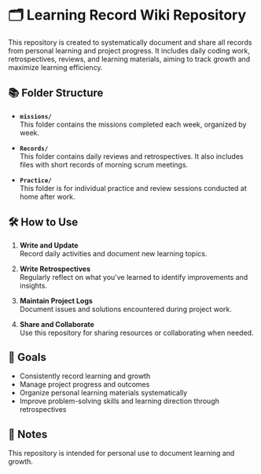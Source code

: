 # 🗂 Learning Record Wiki Repository  

This repository is created to systematically document and share all records from personal learning and project progress. It includes daily coding work, retrospectives, reviews, and learning materials, aiming to track growth and maximize learning efficiency.  

## 📚 Folder Structure  

- **`missions/`**  
  This folder contains the missions completed each week, organized by week.

- **`Records/`**  
  This folder contains daily reviews and retrospectives. It also includes files with short records of morning scrum meetings.

- **`Practice/`**  
  This folder is for individual practice and review sessions conducted at home after work. 



## 🛠 How to Use  

1. **Write and Update**  
   Record daily activities and document new learning topics.  

2. **Write Retrospectives**  
   Regularly reflect on what you've learned to identify improvements and insights.  

3. **Maintain Project Logs**  
   Document issues and solutions encountered during project work.  

4. **Share and Collaborate**  
   Use this repository for sharing resources or collaborating when needed.  

## 📝 Goals  

- Consistently record learning and growth  
- Manage project progress and outcomes  
- Organize personal learning materials systematically  
- Improve problem-solving skills and learning direction through retrospectives  

## 🔗 Notes  

This repository is intended for personal use to document learning and growth. 
